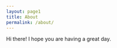 ```yaml
---
layout: page1
title: About
permalink: /about/
---
```


Hi there! I hope you are having a great day.
